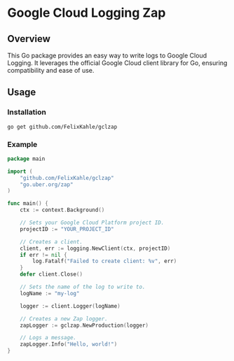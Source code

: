 # Google Cloud Logging Zap

## Overview

This Go package provides an easy way to write logs to Google Cloud Logging. It leverages the official Google Cloud client library for Go, ensuring compatibility and ease of use.

## Usage

### Installation

`go get github.com/FelixKahle/gclzap`

### Example

```go
package main

import (
    "github.com/FelixKahle/gclzap"
    "go.uber.org/zap"
)

func main() {
	ctx := context.Background()

	// Sets your Google Cloud Platform project ID.
	projectID := "YOUR_PROJECT_ID"

	// Creates a client.
	client, err := logging.NewClient(ctx, projectID)
	if err != nil {
		log.Fatalf("Failed to create client: %v", err)
	}
	defer client.Close()

	// Sets the name of the log to write to.
	logName := "my-log"

	logger := client.Logger(logName)

	// Creates a new Zap logger.
	zapLogger := gclzap.NewProduction(logger)

	// Logs a message.
	zapLogger.Info("Hello, world!")
}
```
